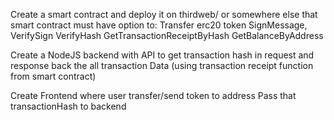 Create a smart contract and deploy it on thirdweb/ or somewhere else that smart contract must have option to:
Transfer erc20 token
SignMessage,
VerifySign
VerifyHash
GetTransactionReceiptByHash
GetBalanceByAddress

Create a NodeJS backend with API to get transaction hash in request and response back the all transaction Data (using transaction receipt function from smart contract)

Create Frontend where user transfer/send token to address
Pass that transactionHash to backend
